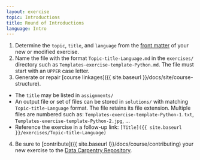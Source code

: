 ```yaml
---
layout: exercise
topic: Introductions
title: Round of Introductions
language: Intro
---
```


1. Determine the `topic`, `title`, and `language` from the [front matter](https://jekyllrb.com/docs/frontmatter/) of your new or modified exercise.
2. Name the file with the format `Topic-title-Language.md` in the `exercises/` directory such as `Templates-exercise-template-Python.md`. The file must start with an `UPPER` case letter.
3. Generate or repair [course linkages]({{ site.baseurl }}/docs/site/course-structure).
  - The `title` may be listed in `assignments/`
  - An output file or set of files can be stored in `solutions/` with
    matching `Topic-title-Language` format. The file retains its file 
    extension. Multiple files are numbered such as: 
    `Templates-exercise-template-Python-1.txt`, 
    `Templates-exercise-template-Python-2.jpg`, ...
  - Reference the exercise in a follow-up link: 
    ```[Title]({{ site.baseurl }}/exercises/Topic-title-Language)```
4. Be sure to [contribute]({{ site.baseurl l}}/docs/course/contributing) your new exercise to the [Data Carpentry Repository](https://github.com/datacarpentry/semester-biology). 